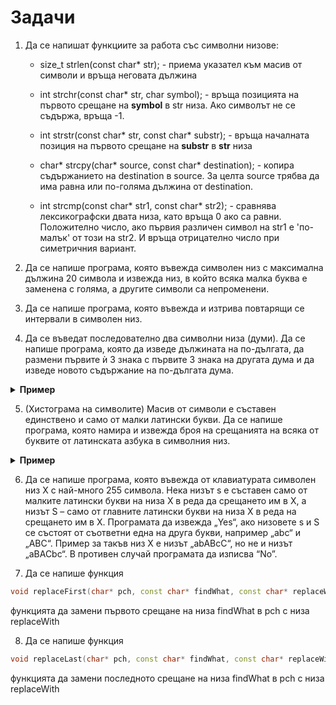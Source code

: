 # Задачи

1. Да се напишат функциите за работа със символни низове:
	- size_t strlen(const char* str); - приема указател към масив от символи и връща неговата дължина

	- int strchr(const char* str, char symbol); - връща позицията на първото срещане на **symbol** в str низа. Ако символът не се съдържа, връща -1.

	- int strstr(const char* str, const char* substr); - връща началната позиция на първото срещане на **substr** в **str** низа

	- char* strcpy(char* source, const char* destination); - копира съдържанието на destination в source. За целта source трябва да има равна или по-голяма дължина от destination.

	- int strcmp(const char* str1, const char* str2); - сравнява лексикографски двата низа, като връща 0 ако са равни. Положително число, ако първия различен символ на str1 е 'по-малък' от този на str2. И връща отрицателно число при симетричния вариант.

2. Да се напише програма, която въвежда символен низ с максимална дължина 20 символа и извежда низ, в който всяка малка буква е заменена с голяма, а другите символи са непроменени.

3. Да се напише програма, която въвежда и изтрива повтарящи се интервали в символен низ.

4. Да се въведат последователно двa символни низа (думи). Да се напише програма, която да изведе дължината на по-дългата, да размени първите ѝ 3 знака с първите 3 знака на другата дума и да изведе новото съдържание на по-дългата дума.

<details>
<summary>
<b>Пример</b>
</summary>


```
student university

Изход:
10 stuversity
```

</details>

5. (Хистограма на символите) Масив от символи е съставен единствено и само от малки латински букви. Да се напише програма, която намира и извежда броя на срещанията на всяка от буквите от латинската азбука в символния низ.

<details>
<summary>
<b>Пример</b>
</summary>


```
anaconda -> a 3, b 0, c 1, d 1 …

```
</details>

6. Да се напише програма, която въвежда от клавиатурата символен низ Х с най-много 255 символа. Нека низът s е съставен само от малките латински букви на низа Х в реда да срещането им в Х, а низът S – само от главните латински букви на низа Х в реда на срещането им в Х. Програмата да извежда „Yes“, ако низовете s и S се състоят от съответни една на друга букви, например „abc“ и „ABC“. Пример за такъв низ Х е низът „abABcC“, но не и низът „aBACbc“. В противен случай програмата да изписва “No”.


7. Да се напише функция
```c++
void replaceFirst(char* pch, const char* findWhat, const char* replaceWith);
```
функцията да замени първото срещане на низа findWhat в pch с низа replaceWith 

8. Да се напише функция
```c++
void replaceLast(char* pch, const char* findWhat, const char* replaceWith);
```
функцията да замени последното срещане на низа findWhat в pch с низа replaceWith
